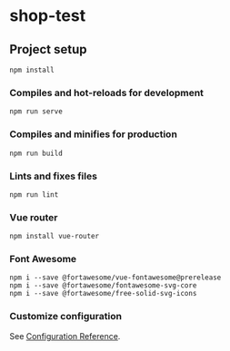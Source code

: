 # shop-test

## Project setup
```
npm install
```

### Compiles and hot-reloads for development
```
npm run serve
```

### Compiles and minifies for production
```
npm run build
```

### Lints and fixes files
```
npm run lint
```

### Vue router
```
npm install vue-router
```

### Font Awesome
```
npm i --save @fortawesome/vue-fontawesome@prerelease
npm i --save @fortawesome/fontawesome-svg-core
npm i --save @fortawesome/free-solid-svg-icons
```

### Customize configuration
See [Configuration Reference](https://cli.vuejs.org/config/).
